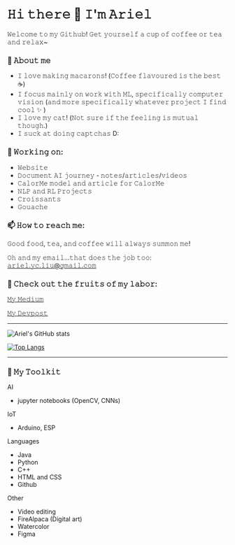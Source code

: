 # 𝙷𝚒 𝚝𝚑𝚎𝚛𝚎 👋 𝙸'𝚖 𝙰𝚛𝚒𝚎𝚕
𝚆𝚎𝚕𝚌𝚘𝚖𝚎 𝚝𝚘 𝚖𝚢 𝙶𝚒𝚝𝚑𝚞𝚋! 𝙶𝚎𝚝 𝚢𝚘𝚞𝚛𝚜𝚎𝚕𝚏 𝚊 𝚌𝚞𝚙 𝚘𝚏 𝚌𝚘𝚏𝚏𝚎𝚎 𝚘𝚛 𝚝𝚎𝚊 𝚊𝚗𝚍 𝚛𝚎𝚕𝚊𝚡~

### 🎐 𝙰𝚋𝚘𝚞𝚝 𝚖𝚎
- 𝙸 𝚕𝚘𝚟𝚎 𝚖𝚊𝚔𝚒𝚗𝚐 𝚖𝚊𝚌𝚊𝚛𝚘𝚗𝚜! (𝙲𝚘𝚏𝚏𝚎𝚎 𝚏𝚕𝚊𝚟𝚘𝚞𝚛𝚎𝚍 𝚒𝚜 𝚝𝚑𝚎 𝚋𝚎𝚜𝚝 ☕)
- 𝙸 𝚏𝚘𝚌𝚞𝚜 𝚖𝚊𝚒𝚗𝚕𝚢 𝚘𝚗 𝚠𝚘𝚛𝚔 𝚠𝚒𝚝𝚑 𝙼𝙻, 𝚜𝚙𝚎𝚌𝚒𝚏𝚒𝚌𝚊𝚕𝚕𝚢 𝚌𝚘𝚖𝚙𝚞𝚝𝚎𝚛 𝚟𝚒𝚜𝚒𝚘𝚗 (𝚊𝚗𝚍 𝚖𝚘𝚛𝚎 𝚜𝚙𝚎𝚌𝚒𝚏𝚒𝚌𝚊𝚕𝚕𝚢 𝚠𝚑𝚊𝚝𝚎𝚟𝚎𝚛 𝚙𝚛𝚘𝚓𝚎𝚌𝚝 𝙸 𝚏𝚒𝚗𝚍 𝚌𝚘𝚘𝚕 ✨ )
- 𝙸 𝚕𝚘𝚟𝚎 𝚖𝚢 𝚌𝚊𝚝! (𝙽𝚘𝚝 𝚜𝚞𝚛𝚎 𝚒𝚏 𝚝𝚑𝚎 𝚏𝚎𝚎𝚕𝚒𝚗𝚐 𝚒𝚜 𝚖𝚞𝚝𝚞𝚊𝚕 𝚝𝚑𝚘𝚞𝚐𝚑.)
- 𝙸 𝚜𝚞𝚌𝚔 𝚊𝚝 𝚍𝚘𝚒𝚗𝚐 𝚌𝚊𝚙𝚝𝚌𝚑𝚊𝚜 D:

### 🔨 𝚆𝚘𝚛𝚔𝚒𝚗𝚐 𝚘𝚗:
- 𝚆𝚎𝚋𝚜𝚒𝚝𝚎
- 𝙳𝚘𝚌𝚞𝚖𝚎𝚗𝚝 𝙰𝙸 𝚓𝚘𝚞𝚛𝚗𝚎𝚢 - 𝚗𝚘𝚝𝚎𝚜/𝚊𝚛𝚝𝚒𝚌𝚕𝚎𝚜/𝚟𝚒𝚍𝚎𝚘𝚜
- 𝙲𝚊𝚕𝚘𝚛𝙼𝚎 𝚖𝚘𝚍𝚎𝚕 𝚊𝚗𝚍 𝚊𝚛𝚝𝚒𝚌𝚕𝚎 𝚏𝚘𝚛 𝙲𝚊𝚕𝚘𝚛𝙼𝚎
- 𝙽𝙻𝙿 𝚊𝚗𝚍 𝚁𝙻 𝙿𝚛𝚘𝚓𝚎𝚌𝚝𝚜
- 𝙲𝚛𝚘𝚒𝚜𝚜𝚊𝚗𝚝𝚜
- 𝙶𝚘𝚞𝚊𝚌𝚑𝚎

### 📫 𝙷𝚘𝚠 𝚝𝚘 𝚛𝚎𝚊𝚌𝚑 𝚖𝚎:
𝙶𝚘𝚘𝚍 𝚏𝚘𝚘𝚍, 𝚝𝚎𝚊, 𝚊𝚗𝚍 𝚌𝚘𝚏𝚏𝚎𝚎 𝚠𝚒𝚕𝚕 𝚊𝚕𝚠𝚊𝚢𝚜 𝚜𝚞𝚖𝚖𝚘𝚗 𝚖𝚎!

𝙾𝚑 𝚊𝚗𝚍 𝚖𝚢 𝚎𝚖𝚊𝚒𝚕...𝚝𝚑𝚊𝚝 𝚍𝚘𝚎𝚜 𝚝𝚑𝚎 𝚓𝚘𝚋 𝚝𝚘𝚘:  [𝚊𝚛𝚒𝚎𝚕.𝚢𝚌.𝚕𝚒𝚞@𝚐𝚖𝚊𝚒𝚕.𝚌𝚘𝚖](mailto:ariel.yc.liu@gmail.com)

### 🍒 𝙲𝚑𝚎𝚌𝚔 𝚘𝚞𝚝 𝚝𝚑𝚎 𝚏𝚛𝚞𝚒𝚝𝚜 𝚘𝚏 𝚖𝚢 𝚕𝚊𝚋𝚘𝚛: 
[𝙼𝚢 𝙼𝚎𝚍𝚒𝚞𝚖 ](https://ariel-yc-liu.medium.com/)
    
[ 𝙼𝚢 𝙳𝚎𝚟𝚙𝚘𝚜𝚝](https://devpost.com/arielycliu)

---
![Ariel's GitHub stats](https://github-readme-stats.vercel.app/api?username=arielycliu&show_icons=true&bg_color=3346,9dabcb,e287c3&title_color=fff&text_color=fff&icon_color=fff)

[![Top Langs](https://github-readme-stats.vercel.app/api/top-langs/?username=arielycliu&layout=compact&bg_color=3346,9dabcb,e287c3&title_color=fff&text_color=fff)](https://github.com/arielycliu/github-readme-stats)

---
### 🧰 𝙼𝚢 𝚃𝚘𝚘𝚕𝚔𝚒𝚝
AI
- jupyter notebooks (OpenCV, CNNs)

IoT
- Arduino, ESP

Languages
- Java
- Python
- C++
- HTML and CSS
- Github

Other
- Video editing
- FireAlpaca (Digital art)
- Watercolor
- Figma


<!--
https://yaytext.com/monospace/
&bg_color=30,e96443,904e95

**arielycliu/arielycliu** is a ✨ _special_ ✨ repository because its `README.md` (this file) appears on your GitHub profile.

[![Ari's GitHub stats](https://github-readme-stats.vercel.app/api?username=arielycliu&show_icons=true&theme=gradient)](https://github.com/arielycliu/github-readme-stats)


Here are some ideas to get you started:

- 🔭 I’m currently working on ...
- 🌱 I’m currently learning ...
- 👯 I’m looking to collaborate on ...
- 🤔 I’m looking for help with ...
- 💬 Ask me about ...
- 📫 How to reach me: ...
- 😄 Pronouns: ...
- ⚡ Fun fact: ...
-->
